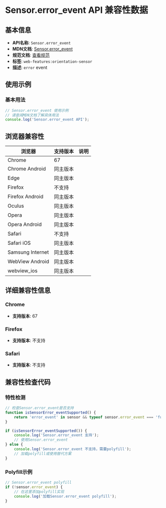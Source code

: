 # Sensor.error_event API 兼容性数据

## 基本信息

- **API名称**: `Sensor.error_event`
- **MDN文档**: [Sensor.error_event](https://developer.mozilla.org/docs/Web/API/Sensor/error_event)
- **规范文档**: [查看规范](https://w3c.github.io/sensors/#sensor-onerror)
- **标签**: `web-features:orientation-sensor`
- **描述**: `error` event

## 使用示例

### 基本用法

```javascript
// Sensor.error_event 使用示例
// 请查阅MDN文档了解具体用法
console.log('Sensor.error_event API');
```

## 浏览器兼容性

| 浏览器 | 支持版本 | 说明 |
|--------|----------|------|
| Chrome | 67 |  |
| Chrome Android | 同主版本 |  |
| Edge | 同主版本 |  |
| Firefox | 不支持 |  |
| Firefox Android | 同主版本 |  |
| Oculus | 同主版本 |  |
| Opera | 同主版本 |  |
| Opera Android | 同主版本 |  |
| Safari | 不支持 |  |
| Safari iOS | 同主版本 |  |
| Samsung Internet | 同主版本 |  |
| WebView Android | 同主版本 |  |
| webview_ios | 同主版本 |  |

## 详细兼容性信息

### Chrome

- **支持版本**: 67

### Firefox

- **支持版本**: 不支持

### Safari

- **支持版本**: 不支持

## 兼容性检查代码

### 特性检测

```javascript
// 检查Sensor.error_event是否支持
function isSensorError_eventSupported() {
    return 'error_event' in sensor && typeof sensor.error_event === 'function';
}

if (isSensorError_eventSupported()) {
    console.log('Sensor.error_event 支持');
    // 使用Sensor.error_event
} else {
    console.log('Sensor.error_event 不支持，需要polyfill');
    // 加载polyfill或使用替代方案
}
```

### Polyfill示例

```javascript
// Sensor.error_event polyfill
if (!sensor.error_event) {
    // 在这里添加polyfill实现
    console.log('加载Sensor.error_event polyfill');
}
```

